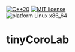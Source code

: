 [![C++20](https://img.shields.io/badge/dialect-C%2B%2B20-blue)](https://en.cppreference.com/w/cpp/20)
[![MIT license](https://img.shields.io/github/license/max0x7ba/atomic_queue)](https://github.com/sakurs2/tinyCoro/blob/master/LICENSE)
<br>
![platform Linux x86_64](https://img.shields.io/badge/platform-Linux%20x86_64--bit-yellow)
# tinyCoroLab
